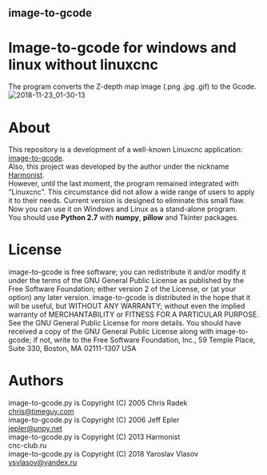 ## image-to-gcode
# Image-to-gcode for windows and linux without linuxcnc
The program converts the Z-depth map image (.png .jpg .gif) to the Gcode.
![2018-11-23_01-30-13](https://user-images.githubusercontent.com/8062959/48923446-a89fa880-eebf-11e8-8d07-e4cf2a294145.png)

# About
This repository is a development of a well-known Linuxcnc application: [image-to-gcode](http://www.linuxcnc.org/docs/2.4/html/gui_image-to-gcode.html).  
Also, this project was developed by the author under the nickname [Harmonist](http://www.cnc-club.ru/forum/viewtopic.php?t=3541).  
However, until the last moment, the program remained integrated with "Linuxcnc".
This circumstance did not allow a wide range of users to apply it to their needs.
Current version is designed to eliminate this small flaw.
Now you can use it on Windows and Linux as a stand-alone program.  
You should use **Python 2.7** with **numpy**, **pillow** and Tkinter packages.

# License
image-to-gcode is free software; you can redistribute it and/or modify
it under the terms of the GNU General Public License as published by the
Free Software Foundation; either version 2 of the License, or (at your
option) any later version.  image-to-gcode is distributed in the hope 
that it will be useful, but WITHOUT ANY WARRANTY; without even the implied
warranty of MERCHANTABILITY or FITNESS FOR A PARTICULAR PURPOSE.  See
the GNU General Public License for more details.  You should have
received a copy of the GNU General Public License along with image-to-gcode;
if not, write to the Free Software Foundation, Inc., 59 Temple Place,
Suite 330, Boston, MA 02111-1307 USA

# Authors
image-to-gcode.py is Copyright (C) 2005 Chris Radek  
chris@timeguy.com  
image-to-gcode.py is Copyright (C) 2006 Jeff Epler  
jepler@unpy.net  
image-to-gcode.py is Copyright (C) 2013 Harmonist  
cnc-club.ru  
image-to-gcode.py is Copyright (C) 2018 Yaroslav Vlasov  
ysvlasov@yandex.ru  
